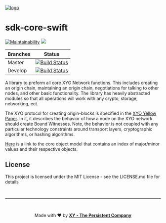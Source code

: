 [logo]: https://cdn.xy.company/img/brand/XY_Logo_GitHub.png

[![logo]](https://xy.company)

# sdk-core-swift

[![Maintainability](https://api.codeclimate.com/v1/badges/587ae96e86057b6b6178/maintainability)](https://codeclimate.com/repos/5c4a7a7372b7b2029d008b34/maintainability) [![](https://img.shields.io/cocoapods/v/sdk-core-swift.svg?style=flat)](https://cocoapods.org/pods/sdk-core-swift)


| Branches        | Status           |
| ------------- |:-------------:|
| Master      | [![Build Status](https://travis-ci.org/XYOracleNetwork/sdk-core-swift.svg?branch=master)](https://travis-ci.org/XYOracleNetwork/sdk-core-swift) |
| Develop      | [![Build Status](https://travis-ci.org/XYOracleNetwork/sdk-core-swift.svg?branch=develop)](https://travis-ci.org/XYOracleNetwork/sdk-core-swift)      |



A library to preform all core XYO Network functions.
This includes creating an origin chain, maintaining an origin chain, negotiations for talking to other nodes, and other basic functionality.
The library has heavily abstracted modules so that all operations will work with any crypto, storage, networking, ect.

The XYO protocol for creating origin-blocks is specified in the [XYO Yellow Paper](https://docs.xyo.network/XYO-Yellow-Paper.pdf). In it, it describes the behavior of how a node on the XYO network should create Bound Witnesses. Note, the behavior is not coupled with any particular technology constraints around transport layers, cryptographic algorithms, or hashing algorithms.

[Here](https://github.com/XYOracleNetwork/spec-coreobjectmodel-tex) is a link to the core object model that contains an index of major/minor values and their respective objects.


## License
This project is licensed under the MIT License - see the LICENSE.md file for details


<br><hr><br><p align="center">Made with  ❤️  by [**XY - The Persistent Company**](https://xy.company)</p>
